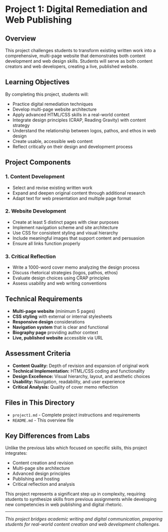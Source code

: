 # Project 1: Digital Remediation and Web Publishing

## Overview
This project challenges students to transform existing written work into a comprehensive, multi-page website that demonstrates both content development and web design skills. Students will serve as both content creators and web developers, creating a live, published website.

## Learning Objectives
By completing this project, students will:
- Practice digital remediation techniques
- Develop multi-page website architecture
- Apply advanced HTML/CSS skills in a real-world context
- Integrate design principles (CRAP, Reading Gravity) with content strategy
- Understand the relationship between logos, pathos, and ethos in web design
- Create usable, accessible web content
- Reflect critically on their design and development process

## Project Components

### 1. Content Development
- Select and revise existing written work
- Expand and deepen original content through additional research
- Adapt text for web presentation and multiple page format

### 2. Website Development
- Create at least 5 distinct pages with clear purposes
- Implement navigation scheme and site architecture
- Use CSS for consistent styling and visual hierarchy
- Include meaningful images that support content and persuasion
- Ensure all links function properly

### 3. Critical Reflection
- Write a 1000-word cover memo analyzing the design process
- Discuss rhetorical strategies (logos, pathos, ethos)
- Evaluate design choices using CRAP principles
- Assess usability and web writing conventions

## Technical Requirements
- **Multi-page website** (minimum 5 pages)
- **CSS styling** with external or internal stylesheets
- **Responsive design** considerations
- **Navigation system** that is clear and functional
- **Biography page** providing author context
- **Live, published website** accessible via URL

## Assessment Criteria
- **Content Quality:** Depth of revision and expansion of original work
- **Technical Implementation:** HTML/CSS coding and functionality
- **Design Excellence:** Visual hierarchy, layout, and aesthetic choices
- **Usability:** Navigation, readability, and user experience
- **Critical Analysis:** Quality of cover memo reflection

## Files in This Directory
- `project1.md` - Complete project instructions and requirements
- `README.md` - This overview file

## Key Differences from Labs
Unlike the previous labs which focused on specific skills, this project integrates:
- Content creation and revision
- Multi-page site architecture
- Advanced design principles
- Publishing and hosting
- Critical reflection and analysis

This project represents a significant step up in complexity, requiring students to synthesize skills from previous assignments while developing new competencies in web publishing and digital rhetoric.

---
*This project bridges academic writing and digital communication, preparing students for real-world content creation and web development challenges.*
